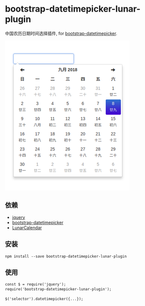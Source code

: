 # bootstrap-datetimepicker-lunar-plugin

中国农历日期时间选择插件, for [bootstrap-datetimepicker](https://github.com/smalot/bootstrap-datetimepicker).

![](./preview.png)

## 依赖

* [jquery](https://github.com/jquery/jquery)
* [bootstrap-datetimepicker](https://github.com/smalot/bootstrap-datetimepicker)
* [LunarCalendar](https://github.com/zzyss86/LunarCalendar)

## 安装

```
npm install --save bootstrap-datetimepicker-lunar-plugin
```

## 使用

```
const $ = require('jquery');
require('bootstrap-datetimepicker-lunar-plugin');

$('selector').datetimepicker({...});
```
